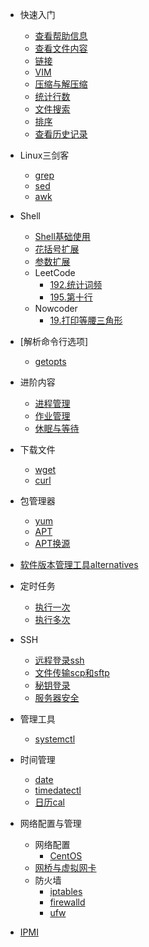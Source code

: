 * 快速入门
    * [查看帮助信息](/command-line-help.md)
    * [查看文件内容](/view-file-content.md)
    * [链接](/ln.md)
    * [VIM](/vim.md)
    * [压缩与解压缩](/tar.md)
    * [统计行数](/wc.md)
    * [文件搜索](/file-search.md)
    * [排序](/sort.md)
    * [查看历史记录](/history.md)
* Linux三剑客
    * [grep](/grep.md)
    * [sed](/sed.md)
    * [awk](/awk.md)
* Shell
    * [Shell基础使用](/shell/basic.md)
    * [花括号扩展](/shell/brace-expansion.md)
    * [参数扩展](/shell/parameter-expansion.md)
    * LeetCode
        * [192.统计词频](/shell/leetcode/word-frequency.md)
        * [195.第十行](/shell/leetcode/tenth-line.md)
    * Nowcoder
        * [19.打印等腰三角形](/shell/nowcoder/19-print-isosceles-triangle.md)
* [解析命令行选项]
    * [getopts](/shell/getopts.md)
* 进阶内容
    * [进程管理](/process-management.md)
    * [作业管理](/job.md)
    * [休眠与等待](/sleep-and-wait.md)
* 下载文件
    * [wget](/wget.md)
    * [curl](/curl.md)
* 包管理器
    * [yum](/package/yum.md)
    * [APT](/package/apt.md)
    * [APT换源](/package/apt-sources.md)
* [软件版本管理工具alternatives](alternatives.md)
* 定时任务
    * [执行一次](/at.md)
    * [执行多次](/crontab.md)
* SSH
    * [远程登录ssh](/ssh/ssh.md)
    * [文件传输scp和sftp](/ssh/file-transfer.md)
    * [秘钥登录](/ssh/public-key-authentication.md)
    * [服务器安全](/linux-ssh-change-port-and-prohibit-password.md)
* 管理工具
    * [systemctl](/systemctl.md)
    
* 时间管理
    * [date](/time/date.md)
    * [timedatectl](/time/timedatectl.md)
    * [日历cal](/time/cal.md)
* 网络配置与管理
    * 网络配置
        * [CentOS](/centos-network-config.md)
    * [网桥与虚拟网卡](/bridge-and-vlan.md)   
    * 防火墙
        * [iptables](/firewall-iptables.md)
        * [firewalld](firewall-firewalld.md)
        * [ufw](/firewall-ufw.md)
* [IPMI](/ipmi.md)
